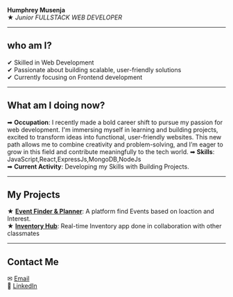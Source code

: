 
**Humphrey Musenja**  
★ *Junior FULLSTACK WEB DEVELOPER*

---

## who am I?
✔ Skilled in Web Development  
✔ Passionate about building scalable, user-friendly solutions  
✔ Currently focusing on Frontend development 

---

## What am I doing now?
➡ **Occupation**: 
I recently made a bold career shift to pursue my passion for web development. I'm immersing myself in learning and building projects, excited to transform ideas into functional, user-friendly websites. This new path allows me to combine creativity and problem-solving, and I’m eager to grow in this field and contribute meaningfully to the tech world.
➡ **Skills**:
JavaScript,React,ExpressJs,MongoDB,NodeJs  
➡ **Current Activity**:
Developing my Skills with Building Projects.

---

## My Projects
★ [**Event Finder & Planner**](https://github.com/HMusenja/Event-Search-Planner): A platform find Events based on loaction and Interest.  
★ [**Inventory Hub**](https://github.com/HMusenja/Inventory-Hub): Real-time Inventory app done in collaboration with other classmates

---

## Contact Me
✉ [Email](mailto:your.musenjahumphrey@yahoo.com)  
📍 [LinkedIn](https://linkedin.com/in/Humphrey-Musenja)  
